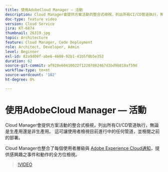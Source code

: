 ```yaml
---
title: 使用AdobeCloud Manager — 活動
description: Cloud Manager會提供方案活動的整合式檢視，列出所有CI/CD管道執行，無論是生產用還是非生產用。 這可讓使用者檢視目前進行中的任何管道，並檢閱之前的部署。
doc-type: feature video
version: Cloud Service
jira: KT-6874
thumbnail: 26319.jpg
topic: Architecture
feature: Cloud Manager, Code Deployment
role: Architect, Developer, Admin
level: Beginner
exl-id: 82a9d00f-abe6-4600-92b1-41b5f0b5e352
duration: 62
source-git-commit: af928e60410022f12207082467d3bd9b818af59d
workflow-type: tm+mt
source-wordcount: '102'
ht-degree: 0%

---
```


# 使用AdobeCloud Manager — 活動

Cloud Manager會提供方案活動的整合式檢視，列出所有CI/CD管道執行，無論是生產用還是非生產用。 這可讓使用者檢視目前進行中的任何管道，並檢閱之前的部署。

Cloud Manager也整合了每個使用者層級與 [Adobe Experience Cloud通知](https://experienceleague.adobe.com/docs/experience-manager-cloud-manager/using/how-to-use/notifications.html)，提供感興趣之事件和動作的全方位檢視。

>[!VIDEO](https://video.tv.adobe.com/v/26319?quality=12&learn=on)
